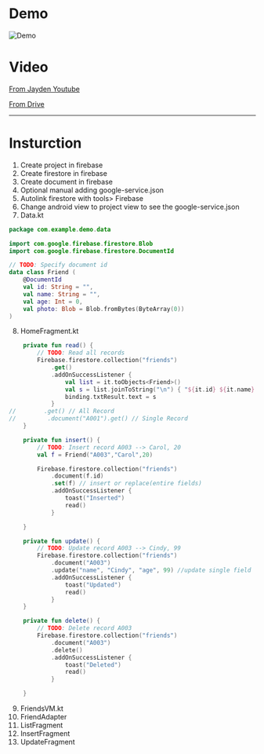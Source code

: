 # Demo
![Demo](Prac5.gif)

# Video
[From Jayden Youtube](https://www.youtube.com/watch?v=6JHi5oPZy5g)

[From Drive](https://drive.google.com/file/d/1ulL3X-l9134N37Gcph6s5bYXsKUVDcpZ/view?usp=drive_link)

---
# Insturction
1. Create project in firebase
2. Create firestore in firebase
3. Create document in firebase
4. Optional manual adding google-service.json
5. Autolink firestore with tools> Firebase
6. Change android view to project view to see the google-service.json
7. Data.kt 
```kotlin
package com.example.demo.data

import com.google.firebase.firestore.Blob
import com.google.firebase.firestore.DocumentId

// TODO: Specify document id
data class Friend (
    @DocumentId
    val id: String = "",
    val name: String = "",
    val age: Int = 0,
    val photo: Blob = Blob.fromBytes(ByteArray(0))
)
```
8. HomeFragment.kt
```kotlin
    private fun read() {
        // TODO: Read all records
        Firebase.firestore.collection("friends")
            .get()
            .addOnSuccessListener {
                val list = it.toObjects<Friend>()
                val s = list.joinToString("\n") { "${it.id} ${it.name} ${it.age}" }
                binding.txtResult.text = s
            }
//        .get() // All Record
//         .document("A001").get() // Single Record
    }

    private fun insert() {
        // TODO: Insert record A003 --> Carol, 20
        val f = Friend("A003","Carol",20)

        Firebase.firestore.collection("friends")
            .document(f.id)
            .set(f) // insert or replace(entire fields)
            .addOnSuccessListener {
                toast("Inserted")
                read()
            }

    }

    private fun update() {
        // TODO: Update record A003 --> Cindy, 99
        Firebase.firestore.collection("friends")
            .document("A003")
            .update("name", "Cindy", "age", 99) //update single field
            .addOnSuccessListener {
                toast("Updated")
                read()
            }
    }

    private fun delete() {
        // TODO: Delete record A003
        Firebase.firestore.collection("friends")
            .document("A003")
            .delete()
            .addOnSuccessListener {
                toast("Deleted")
                read()
            }

    }
```
9. FriendsVM.kt
10. FriendAdapter
11. ListFragment
12. InsertFragment
13. UpdateFragment


